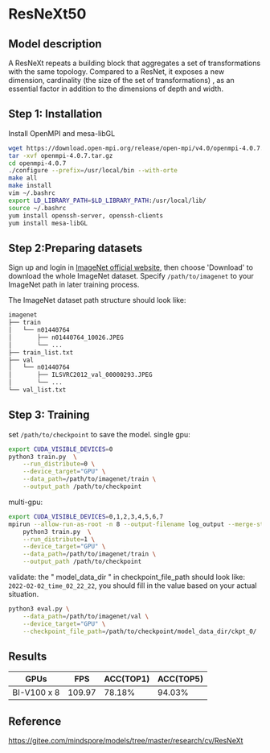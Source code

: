 # ResNeXt50

## Model description
A ResNeXt repeats a building block that aggregates a set of transformations with the same topology. Compared to a ResNet, it exposes a new dimension, cardinality (the size of the set of transformations) , as an essential factor in addition to the dimensions of depth and width.

## Step 1: Installation
Install OpenMPI and mesa-libGL
```bash
wget https://download.open-mpi.org/release/open-mpi/v4.0/openmpi-4.0.7.tar.gz
tar -xvf openmpi-4.0.7.tar.gz
cd openmpi-4.0.7
./configure --prefix=/usr/local/bin --with-orte
make all
make install
vim ~/.bashrc
export LD_LIBRARY_PATH=$LD_LIBRARY_PATH:/usr/local/lib/
source ~/.bashrc
yum install openssh-server, openssh-clients
yum install mesa-libGL
```

## Step 2:Preparing datasets

Sign up and login in [ImageNet official website](https://www.image-net.org/index.php), then choose 'Download' to download the whole ImageNet dataset. Specify `/path/to/imagenet` to your ImageNet path in later training process.

The ImageNet dataset path structure should look like:

```bash
imagenet
├── train
│   └── n01440764
│       ├── n01440764_10026.JPEG
│       └── ...
├── train_list.txt
├── val
│   └── n01440764
│       ├── ILSVRC2012_val_00000293.JPEG
│       └── ...
└── val_list.txt
```

## Step 3: Training
set `/path/to/checkpoint` to save the model.
single gpu:
```bash
export CUDA_VISIBLE_DEVICES=0
python3 train.py  \
    --run_distribute=0 \
    --device_target="GPU" \
    --data_path=/path/to/imagenet/train \
    --output_path /path/to/checkpoint
```

multi-gpu:
```bash
export CUDA_VISIBLE_DEVICES=0,1,2,3,4,5,6,7
mpirun --allow-run-as-root -n 8 --output-filename log_output --merge-stderr-to-stdout \
    python3 train.py  \
    --run_distribute=1 \
    --device_target="GPU" \
    --data_path=/path/to/imagenet/train \
    --output_path /path/to/checkpoint
```

validate:
the " model_data_dir " in checkpoint_file_path should look like: `2022-02-02_time_02_22_22`, you should fill in 
the value based on your actual situation.
```bash
python3 eval.py \
    --data_path=/path/to/imagenet/val \
    --device_target="GPU" \
    --checkpoint_file_path=/path/to/checkpoint/model_data_dir/ckpt_0/
```

## Results

| GPUs        | FPS       | ACC(TOP1)    | ACC(TOP5)    |
|-------------|-----------|--------------|--------------|
| BI-V100 x 8 | 109.97    | 78.18%       | 94.03%       |

## Reference
https://gitee.com/mindspore/models/tree/master/research/cv/ResNeXt
